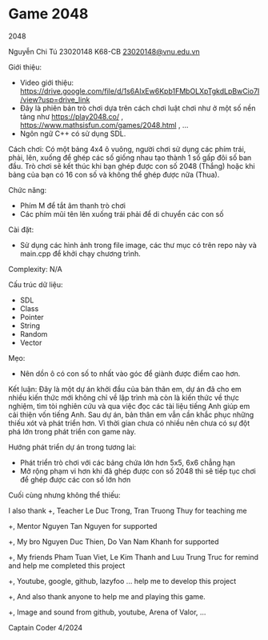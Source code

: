 # Game 2048
2048

Nguyễn Chi Tú 23020148
K68-CB
23020148@vnu.edu.vn

Giới thiệu:
- Video giới thiệu: https://drive.google.com/file/d/1s6AIxEw6Kpb1FMbOLXpTgkdLpBwCio7I/view?usp=drive_link
- Đây là phiên bản trò chơi dựa trên cách chơi luật chơi như ở một số nền tảng như https://play2048.co/ , https://www.mathsisfun.com/games/2048.html , ...
- Ngôn ngữ C++ có sử dụng SDL.

Cách chơi: Có một bảng 4x4 ô vuông, người chơi sử dụng các phím trái, phải, lên, xuống để ghép các số giống nhau tạo thành 1 số gấp đôi số ban đầu. Trò chơi sẽ kết thúc khi bạn ghép được con số 2048 (Thắng) hoặc khi bảng của bạn có 16 con số và không thể ghép được nữa (Thua).

Chức năng:
- Phím M để tắt âm thanh trò chơi
- Các phím mũi tên lên xuống trái phải để di chuyển các con số

Cài đặt:
- Sử dụng các hình ảnh trong file image, các thư mục có trên repo này và main.cpp để khởi chạy chương trình.

Complexity: N/A

Cấu trúc dữ liệu:
- SDL
- Class
- Pointer
- String
- Random
- Vector

Mẹo:
- Nên dồn ô có con số to nhất vào góc để giành được điểm cao hơn.

Kết luận:
  Đây là một dự án khởi đầu của bản thân em, dự án đã cho em nhiều kiến thức mới không chỉ về lập trình mà còn là kiến thức về thực nghiệm, tìm tòi nghiên cứu và qua việc đọc các tài liệu tiếng Anh giúp em cải thiện vốn tiếng Anh. Sau dự án, bản thân em vẫn cần khắc phục những thiếu xót và phát triển hơn. Vì thời gian chưa có nhiều nên chưa có sự đột phá lớn trong phát triển con game này.
  
  Hướng phát triển dự án trong tương lai: 
  - Phát triển trò chơi với các bảng chứa lớn hơn 5x5, 6x6 chẳng hạn
  - Mở rộng phạm vi hơn khi đã ghép được con số 2048 thì sẽ tiếp tục chơi để ghép được các con số lớn hơn

  Cuối cùng nhưng không thể thiếu:
  
 I also thank
 +, Teacher Le Duc Trong, Tran Truong Thuy for teaching me
 
 +, Mentor Nguyen Tan Nguyen for supported
 
 +, My bro Nguyen Duc Thien, Do Van Nam Khanh for supported
 
 +, My friends Pham Tuan Viet, Le Kim Thanh and Luu Trung Truc for remind and help me
 completed this project
 
 +, Youtube, google, github, lazyfoo ... help me to develop this project
 
 +, And also thank anyone to help me and playing this game.
 
 +, Image and sound from github, youtube, Arena of Valor, ...
 
 Captain Coder 4/2024
